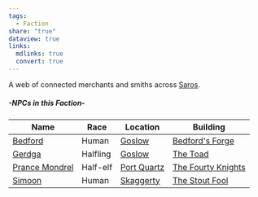 ```yaml
---
tags:
  - Faction
share: "true"
dataview: true
links:
  mdlinks: true
  convert: true
---
```


A web of connected merchants and smiths across [Saros](../../History-&%20Lore/A-Brief-Saros-History.md).

##### -NPCs in this Faction-
| Name                                                                                   | Race     | Location                                                                    | Building                                                                                            |
| -------------------------------------------------------------------------------------- | -------- | --------------------------------------------------------------------------- | --------------------------------------------------------------------------------------------------- |
| [Bedford](../../Locations-&%20NPCs/Cities%20&%20Towns/Goslow/NPCs/Bedford.md)                    | Human    | [Goslow](../../Locations-&%20NPCs/Cities%20&%20Towns/Goslow/index.md)                | [Bedford's Forge](../../Locations-&%20NPCs/Cities%20&%20Towns/Goslow/Locations/Bedford's-Forge.md)            |
| [Gerdga](../../Locations-&%20NPCs/Cities%20&%20Towns/Goslow/NPCs/Gerdga.md)                      | Halfling | [Goslow](../../Locations-&%20NPCs/Cities%20&%20Towns/Goslow/index.md)                | [The Toad](../../Locations-&%20NPCs/Cities%20&%20Towns/Goslow/Locations/The-Toad.md)                          |
| [Prance Mondrel](../../Locations-&%20NPCs/Cities%20&%20Towns/Port%20Quartz/NPCs/Prance-Mondrel.md) | Half-elf | [Port Quartz](../../Locations-&%20NPCs/Cities%20&%20Towns/Port%20Quartz/index.md) | [The Fourty Knights](../../Locations-&%20NPCs/Cities%20&%20Towns/Port%20Quartz/Locations/The-Fourty-Knights.md) |
| [Simoon](../../Locations-&%20NPCs/Cities%20&%20Towns/Skaggerty/NPCs/Simoon.md)                   | Human    | [Skaggerty](../../Locations-&%20NPCs/Cities%20&%20Towns/Skaggerty/index.md)       | [The Stout Fool](../../Locations-&%20NPCs/Cities%20&%20Towns/Skaggerty/Locations/The-Stout-Fool.md)           |
